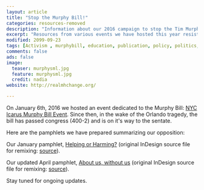 ```yaml
---
layout: article
title: "Stop the Murphy Bill!"
categories: resources-removed
description: "Information about our 2016 campaign to stop the Tim Murphy (R) Bill"
excerpt: "Resources from various events we have hosted this year resisting the Murphy Bill"
modified: 2099-09-23
tags: [Activism , murphybill, education, publication, policy, politics, forcedtreatment]
comments: false
ads: false
image:
  teaser: murphysml.jpg
  feature: murphysml.jpg
  credit: nadia
website: http://realmhchange.org/

---
```


On January 6th, 2016 we hosted an event dedicated to the Murphy Bill: [NYC Icarus Murphy Bill Event](http://nycicarus.org/events/murphy-bill/). Since then, in the wake of the Orlando tragedy, the bill has passed congress (400-2) and is on it's way to the sentate.

Here are the pamphlets we have prepared summarizing our opposition:

Our January pamphlet, [Helping or Harming?](http://nycicarus.org/images/2016-01-murphy.pdf) (original InDesign source file for remixing: [source](http://nycicarus.org/images/2016-01-murphy.ai)).

Our updated April pamphlet, [About us, without us](http://nycicarus.org/images/2016-07-murphy.pdf) (original InDesign source file for remixing: [source](http://nycicarus.org/images/2016-07-murphy.ai)).

Stay tuned for ongoing updates.